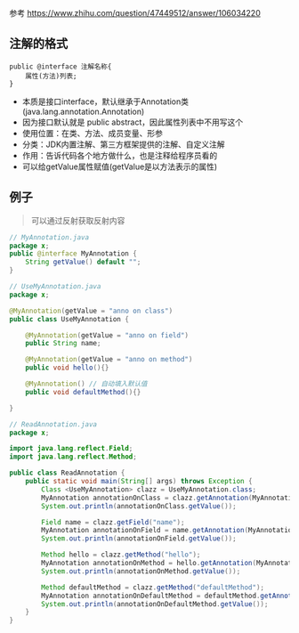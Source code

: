 参考 https://www.zhihu.com/question/47449512/answer/106034220
## 注解的格式
```
public @interface 注解名称{
    属性(方法)列表;
}
```
+ 本质是接口interface，默认继承于Annotation类(java.lang.annotation.Annotation)
+ 因为接口默认就是 public abstract，因此属性列表中不用写这个
+ 使用位置：在类、方法、成员变量、形参
+ 分类：JDK内置注解、第三方框架提供的注解、自定义注解
+ 作用：告诉代码各个地方做什么，也是注释给程序员看的
+ 可以给getValue属性赋值(getValue是以方法表示的属性)


## 例子
> 可以通过反射获取反射内容
``` java 
// MyAnnotation.java 
package x;
public @interface MyAnnotation {
    String getValue() default "";
}

// UseMyAnnotation.java
package x;

@MyAnnotation(getValue = "anno on class")
public class UseMyAnnotation {

    @MyAnnotation(getValue = "anno on field")
    public String name;

    @MyAnnotation(getValue = "anno on method")
    public void hello(){}

    @MyAnnotation() // 自动填入默认值
    public void defaultMethod(){}

}

// ReadAnnotation.java
package x;

import java.lang.reflect.Field;
import java.lang.reflect.Method;

public class ReadAnnotation {
    public static void main(String[] args) throws Exception {
        Class <UseMyAnnotation> clazz = UseMyAnnotation.class;
        MyAnnotation annotationOnClass = clazz.getAnnotation(MyAnnotation.class);
        System.out.println(annotationOnClass.getValue());

        Field name = clazz.getField("name");
        MyAnnotation annotationOnField = name.getAnnotation(MyAnnotation.class);
        System.out.println(annotationOnField.getValue());

        Method hello = clazz.getMethod("hello");
        MyAnnotation annotationOnMethod = hello.getAnnotation(MyAnnotation.class);
        System.out.println(annotationOnMethod.getValue());

        Method defaultMethod = clazz.getMethod("defaultMethod");
        MyAnnotation annotationOnDefaultMethod = defaultMethod.getAnnotation(MyAnnotation.class);
        System.out.println(annotationOnDefaultMethod.getValue());
    }
}
```


